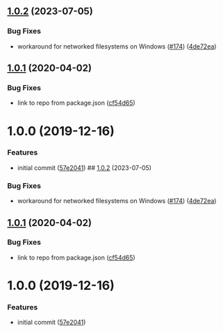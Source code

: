 ## [1.0.2](https://github.com/SimenB/collect-v8-coverage/compare/v1.0.1...v1.0.2) (2023-07-05)


### Bug Fixes

* workaround for networked filesystems on Windows ([#174](https://github.com/SimenB/collect-v8-coverage/issues/174)) ([4de72ea](https://github.com/SimenB/collect-v8-coverage/commit/4de72ea976228d6d8b7fb78207c1187aa58ddf50))

## [1.0.1](https://github.com/SimenB/collect-v8-coverage/compare/v1.0.0...v1.0.1) (2020-04-02)

### Bug Fixes

- link to repo from package.json ([cf54d65](https://github.com/SimenB/collect-v8-coverage/commit/cf54d659f23afd411cd0ff752e69fa97d2ab1707))

# 1.0.0 (2019-12-16)

### Features

- initial commit ([57e2041](https://github.com/SimenB/collect-v8-coverage/commit/57e20413f385d7730c5684b1852c14777583807e))
                                                                                                                                                                                                                                                                                                                                                                                                                                                                                                                                                                                                                                                                                                                                                                                                                                                                                                                                                                                                                                                                                                                                                                                                                                                                                                                                                                                                                                                                                                                                                                                                                                                                                                                                                                                                                                                                                                                                                                                                                                                                                                                                                                                                                                                                                                                                                                                                                                                                                                                                                                                                                                                                                                                                                                                                                                                                                                                                                                                                                                                                                                                                                                                                                                                                                                                                                                                                                                                                                                                                                                                                                                                                                                                                                                                                                                                                                                                                                                                                                                                                                                                                                                                                                                                                                                                                                                                                                                                                                                                                                                                                                                                                                                                                                                                                                                                                                                                                                                                                                                                                                                                                                                                                                                                                                                                                                                                                                                                                                                                                                                                                                                                                                                                                                                                                                                                                                                                                                                                                                                                                                                                                                                                                                                                                                                                                                                                                                                                                                                                                                                                                                                                                                                                                                                                                                                                                                                                                                                                                                                                                                                                                                                                                                                                                                                                                                                                                                                                                                                                                                                                                                                                                                                                                                                                                                                                                                                                                                                                                                                                                                                                                                                                                                                                                                                                                                                                                                                                                                                                                                                                                                                                                                                                                                                                                                                                                                                                                                                                                                                                                                                                                                                                                                                                                                                                                                                                                                                                                                                                                                                                                                                                                                                                                                                                                                                                                                                                                                                                                                                                                                                                                                                                                                                                                                                                                                                                                                                                                                                                                                                                                                                                                                                                                                                                                                                                                                                                                                                                                                                                                                                                                                                                                                                                                                                                                                                                                                                                                                                                                                                                                                                                                                                                                                                                                                                                                                                                                                                                                                                                                                                                                                                                                                                                                                                                                                                                                                                                                                                                                                                                                                                                                                                                                                                                                                                                                                                                                                                                                                                                                                                                                                                                                                                                                                                                                                                                                                                                                                                                                                                                                                                                                                                                                                                                                                                                                                                                                                                                                                                                                                                                                                                                                                                                                                                                                                                                                                                                                                                                                                                                                                                                                                                                                                                                                                                                                                                                                                                                                                                                                                                                                                                                                                                                                                                                                                                                                                                                                                                                                                                                                                                                                                                                                                                                                                                                                                                                                                                                                                                                                                                                                                                                                                                                                                                                                                                                                                                                                                                                                                                                                                                                                                                                                                                                                                                                                                                                                                                                                                                                                                                                                                                                                                                                                                                                                                                                                                                                                                                                                                                                                                                                                                                                                                                                                                                                                                                                                                                                                                                                                                                                                                                                                                                                                                                                                                                                                                                                                                                                                                                                                                                                                                                                                                                                                                                                                                                                                                                                                                                                                                                                                                                                                                                                                                                                                                                                                                                                                                                                                                                                                                                                                                                                                                                                                                                                                                                                                                                                                                                                                                                                                                                                                                                                                                                                                                                                                                                                                                                                                                                                                                                                                                                                                                                                                                                                                                                                                                                                                                                                                                                                                                                                                                                                                                                                                                                                                                                                                                                                                                                                                                                                                                                                                                                                                                                                                                                                                                                                                                                                                                                                                                                                                                                                                                                                                                                                                                                                                                                                                                                                                                                                                                                                                                                                               ## [1.0.2](https://github.com/SimenB/collect-v8-coverage/compare/v1.0.1...v1.0.2) (2023-07-05)


### Bug Fixes

* workaround for networked filesystems on Windows ([#174](https://github.com/SimenB/collect-v8-coverage/issues/174)) ([4de72ea](https://github.com/SimenB/collect-v8-coverage/commit/4de72ea976228d6d8b7fb78207c1187aa58ddf50))

## [1.0.1](https://github.com/SimenB/collect-v8-coverage/compare/v1.0.0...v1.0.1) (2020-04-02)

### Bug Fixes

- link to repo from package.json ([cf54d65](https://github.com/SimenB/collect-v8-coverage/commit/cf54d659f23afd411cd0ff752e69fa97d2ab1707))

# 1.0.0 (2019-12-16)

### Features

- initial commit ([57e2041](https://github.com/SimenB/collect-v8-coverage/commit/57e20413f385d7730c5684b1852c14777583807e))
